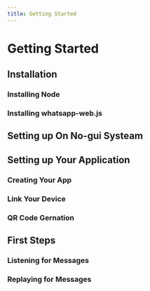 ```yaml
---
title: Getting Started
---
```


# Getting Started

## Installation

### Installing Node

### Installing whatsapp-web.js

## Setting up On No-gui Systeam

## Setting up Your Application

### Creating Your App

### Link Your Device

### QR Code Gernation

## First Steps

### Listening for Messages

### Replaying for Messages